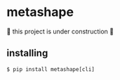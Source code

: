 # metashape

:construction: this project is under construction :construction:

## installing

```console
$ pip install metashape[cli]
```
